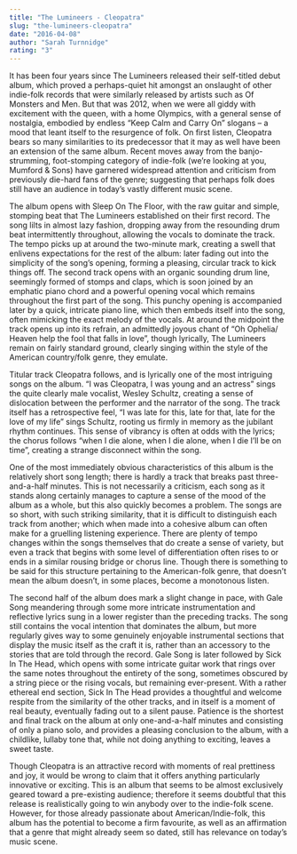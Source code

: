 ```yaml
---
title: "The Lumineers - Cleopatra"
slug: "the-lumineers-cleopatra"
date: "2016-04-08"
author: "Sarah Turnnidge"
rating: "3"
---
```


It has been four years since The Lumineers released their self-titled debut album, which proved a perhaps-quiet hit amongst an onslaught of other indie-folk records that were similarly released by artists such as Of Monsters and Men. But that was 2012, when we were all giddy with excitement with the queen, with a home Olympics, with a general sense of nostalgia, embodied by endless “Keep Calm and Carry On” slogans – a mood that leant itself to the resurgence of folk. On first listen, Cleopatra bears so many similarities to its predecessor that it may as well have been an extension of the same album. Recent moves away from the banjo-strumming, foot-stomping category of indie-folk (we’re looking at you, Mumford & Sons) have garnered widespread attention and criticism from previously die-hard fans of the genre; suggesting that perhaps folk does still have an audience in today’s vastly different music scene.

The album opens with Sleep On The Floor, with the raw guitar and simple, stomping beat that The Lumineers established on their first record. The song lilts in almost lazy fashion, dropping away from the resounding drum beat intermittently throughout, allowing the vocals to dominate the track. The tempo picks up at around the two-minute mark, creating a swell that enlivens expectations for the rest of the album: later fading out into the simplicity of the song’s opening, forming a pleasing, circular track to kick things off. The second track opens with an organic sounding drum line, seemingly formed of stomps and claps, which is soon joined by an emphatic piano chord and a powerful opening vocal which remains throughout the first part of the song. This punchy opening is accompanied later by a quick, intricate piano line, which then embeds itself into the song, often mimicking the exact melody of the vocals. At around the midpoint the track opens up into its refrain, an admittedly joyous chant of “Oh Ophelia/ Heaven help the fool that falls in love”, though lyrically, The Lumineers remain on fairly standard ground, clearly singing within the style of the American country/folk genre, they emulate.

Titular track Cleopatra follows, and is lyrically one of the most intriguing songs on the album. “I was Cleopatra, I was young and an actress” sings the quite clearly male vocalist, Wesley Schultz, creating a sense of dislocation between the performer and the narrator of the song. The track itself has a retrospective feel, “I was late for this, late for that, late for the love of my life” sings Schultz, rooting us firmly in memory as the jubilant rhythm continues. This sense of vibrancy is often at odds with the lyrics; the chorus follows “when I die alone, when I die alone, when I die I’ll be on time”, creating a strange disconnect within the song.

One of the most immediately obvious characteristics of this album is the relatively short song length; there is hardly a track that breaks past three-and-a-half minutes. This is not necessarily a criticism, each song as it stands along certainly manages to capture a sense of the mood of the album as a whole, but this also quickly becomes a problem. The songs are so short, with such striking similarity, that it is difficult to distinguish each track from another; which when made into a cohesive album can often make for a gruelling listening experience. There are plenty of tempo changes within the songs themselves that do create a sense of variety, but even a track that begins with some level of differentiation often rises to or ends in a similar rousing bridge or chorus line. Though there is something to be said for this structure pertaining to the American-folk genre, that doesn’t mean the album doesn’t, in some places, become a monotonous listen.

The second half of the album does mark a slight change in pace, with Gale Song meandering through some more intricate instrumentation and reflective lyrics sung in a lower register than the preceding tracks. The song still contains the vocal intention that dominates the album, but more regularly gives way to some genuinely enjoyable instrumental sections that display the music itself as the craft it is, rather than an accessory to the stories that are told through the record. Gale Song is later followed by Sick In The Head, which opens with some intricate guitar work that rings over the same notes throughout the entirety of the song, sometimes obscured by a string piece or the rising vocals, but remaining ever-present. With a rather ethereal end section, Sick In The Head provides a thoughtful and welcome respite from the similarity of the other tracks, and in itself is a moment of real beauty, eventually fading out to a silent pause. Patience is the shortest and final track on the album at only one-and-a-half minutes and consisting of only a piano solo, and provides a pleasing conclusion to the album, with a childlike, lullaby tone that, while not doing anything to exciting, leaves a sweet taste.

Though Cleopatra is an attractive record with moments of real prettiness and joy, it would be wrong to claim that it offers anything particularly innovative or exciting. This is an album that seems to be almost exclusively geared toward a pre-existing audience; therefore it seems doubtful that this release is realistically going to win anybody over to the indie-folk scene. However, for those already passionate about American/Indie-folk, this album has the potential to become a firm favourite, as well as an affirmation that a genre that might already seem so dated, still has relevance on today’s music scene.
